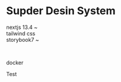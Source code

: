 # Supder Desin System
nextjs 13.4 ~  <br/>
tailwind css <br/>
storybook7 ~ <br/>

<br/>

docker

Test
